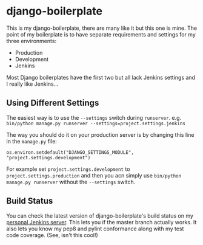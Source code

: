# django-boilerplate

This is my django-boilerplate, there are many like it but this one is mine. The
point of my boilerplate is to have separate requirements and settings for my
three environments:

 + Production
 + Development
 + Jenkins

Most Django boilerplates have the first two but all lack Jenkins settings and I
really like Jenkins...

## Using Different Settings

The easiest way is to use the `--settings` switch during `runserver`. e.g.
`bin/python manage.py runserver --settings=project.settings.jenkins`

The way you should do it on your production server is by changing this line in
the `manage.py` file:

    os.environ.setdefault("DJANGO_SETTINGS_MODULE", "project.settings.development")

For example set `project.settings.development` to `project.settings.production`
and then you acn simply use `bin/python manage.py runserver` without the
`--settings` switch.

## Build Status

You can check the latest version of django-boilerplate's build status on my
[personal Jenkins server][0]. This lets you if the master branch actually works.
It also lets you know my pep8 and pylint conformance along with my test code
coverage. (See, isn't this cool!)

[0]: http://jenkins.bythewood.me/job/django-boilerplate/
